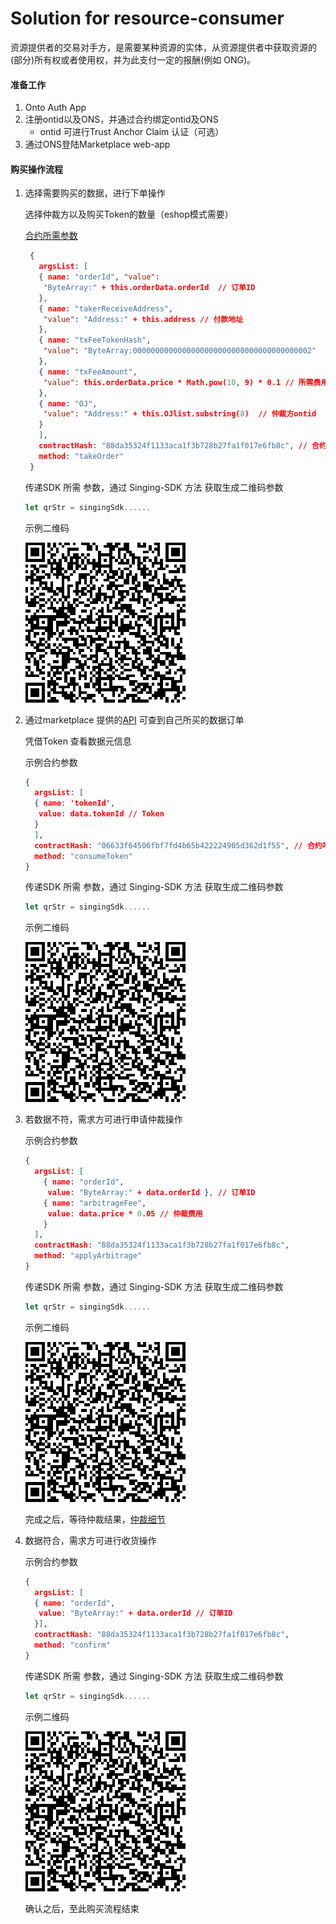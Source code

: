 # Solution for resource-consumer

资源提供者的交易对手方，是需要某种资源的实体，从资源提供者中获取资源的(部分)所有权或者使用权，并为此支付一定的报酬(例如 ONG)。



#### 准备工作

1. Onto Auth App
2. 注册ontid以及ONS，并通过合约绑定ontid及ONS
   - ontid 可进行Trust Anchor Claim 认证（可选）
3. 通过ONS登陆Marketplace web-app



#### 购买操作流程

1. 选择需要购买的数据，进行下单操作

   选择仲裁方以及购买Token的数量（eshop模式需要）

   [合约所需参数]()

   ```json
    {
      argsList: [
      { name: "orderId", "value": 
       "ByteArray:" + this.orderData.orderId  // 订单ID
      },
      { name: "takerReceiveAddress", 
       "value": "Address:" + this.address // 付款地址
      },
      { name: "txFeeTokenHash", 
       "value": "ByteArray:0000000000000000000000000000000000000002"  // 币种哈希
      },
      { name: "txFeeAmount", 
       "value": this.orderData.price * Math.pow(10, 9) * 0.1 // 所需费用
      },
      { name: "OJ", 
       "value": "Address:" + this.OJlist.substring(8)  // 仲裁方ontid
      }
      ],
      contractHash: "88da35324f1133aca1f3b728b27fa1f017e6fb8c", // 合约地址
      method: "takeOrder"
    }
   ```

   传递SDK 所需 参数，通过  Singing-SDK 方法 获取生成二维码参数

   ```js
   let qrStr = singingSdk......
   ```

   示例二维码

   ![a](../../res/ontid_qrcode.png)

   



2. 通过marketplace 提供的[API]() 可查到自己所买的数据订单

   凭借Token 查看数据元信息

   示例合约参数

   ```json
   {
     argsList: [
     { name: 'tokenId', 
      value: data.tokenId // Token 
     }
     ],
     contractHash: "06633f64506fbf7fd4b65b422224905d362d1f55", // 合约哈希
     method: "consumeToken"
   }
   ```

   传递SDK 所需 参数，通过  Singing-SDK 方法 获取生成二维码参数

   ```js
   let qrStr = singingSdk......
   ```

   示例二维码

   ![a](../../res/ontid_qrcode.png)



3. 若数据不符，需求方可进行申请仲裁操作

   示例合约参数

   ```json
   {
     argsList: [
       { name: "orderId", 
        value: "ByteArray:" + data.orderId }, // 订单ID
       { name: "arbitrageFee", 
        value: data.price * 0.05 // 仲裁费用
       }
     ],
     contractHash: "88da35324f1133aca1f3b728b27fa1f017e6fb8c",
     method: "applyArbitrage"
   }
   ```

   传递SDK 所需 参数，通过  Singing-SDK 方法 获取生成二维码参数

   ```js
   let qrStr = singingSdk......
   ```

   示例二维码

   ![a](../../res/ontid_qrcode.png)

   完成之后，等待仲裁结果，[仲裁细节]()



4. 数据符合，需求方可进行收货操作

   示例合约参数

   ```json
   {
     argsList: [
     { name: "orderId", 
      value: "ByteArray:" + data.orderId // 订单ID
     }],
     contractHash: "88da35324f1133aca1f3b728b27fa1f017e6fb8c",
     method: "confirm"
   }
   ```

   传递SDK 所需 参数，通过  Singing-SDK 方法 获取生成二维码参数

   ```js
   let qrStr = singingSdk......
   ```

   示例二维码

   ![a](../../res/ontid_qrcode.png)

   确认之后，至此购买流程结束